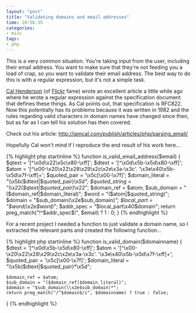 ```yaml
---
layout: "post"
title: "Validating domains and email addresses"
time: 20:56:35
categories:
- misc
tags:
- php
---
```

This is a very common situation. You're taking input from the user, including their email address. You want to make sure that they're not feeding you a load of crap, so you want to validate their email address. The best way to do this is with a regular expression, but it's not a simple task.

<a href="http://iamcal.com/">Cal Henderson</a> (of <a href="http://flickr.com/">Flickr</a> fame) wrote an excellent article a little while ago where he wrote a regular expression against the specification document that defines these things. As Cal points out, that specification is RFC822. Now this potentially has its problems because it was written in 1982 and the rules regarding valid characters in domain names have changed since then, but as far as I can tell his solution has then covered.

Check out his article: <a href="http://iamcal.com/publish/articles/php/parsing_email/">http://iamcal.com/publish/articles/php/parsing_email/</a>

Hopefully Cal won't mind if I reproduce the end result of his work here...

{% highlight php startinline %}
function is_valid_email_address($email)
{
	$qtext = '[^\\x0d\\x22\\x5c\\x80-\\xff]';
	$dtext = '[^\\x0d\\x5b-\\x5d\\x80-\\xff]';
	$atom = '[^\\x00-\\x20\\x22\\x28\\x29\\x2c\\x2e\\x3a-\\x3c'.
		'\\x3e\\x40\\x5b-\\x5d\\x7f-\\xff]+';
	$quoted_pair = '\\x5c[\\x00-\\x7f]';
	$domain_literal = "\\x5b($dtext|$quoted_pair)*\\x5d";
	$quoted_string = "\\x22($qtext|$quoted_pair)*\\x22";
	$domain_ref = $atom;
	$sub_domain = "($domain_ref|$domain_literal)";
	$word = "($atom|$quoted_string)";
	$domain = "$sub_domain(\\x2e$sub_domain)*";
	$local_part = "$word(\\x2e$word)*";
	$addr_spec = "$local_part\\x40$domain";
	return preg_match("!^$addr_spec$!", $email) ? 1 : 0;
}
{% endhighlight %}

For a recent project I needed a function to just validate a domain name, so I extracted the relevant parts and created the following function...

{% highlight php startinline %}
function is_valid_domain($domainname)
{
	$dtext = '[^\\x0d\\x5b-\\x5d\\x80-\\xff]';
	$atom = '[^\\x00-\\x20\\x22\\x28\\x29\\x2c\\x2e\\x3a-\\x3c'.
		'\\x3e\\x40\\x5b-\\x5d\\x7f-\\xff]+';
	$quoted_pair = '\\x5c[\\x00-\\x7f]';
	$domain_literal = "\\x5b($dtext|$quoted_pair)*\\x5d";

	$domain_ref = $atom;
	$sub_domain = "($domain_ref|$domain_literal)";
	$domain = "$sub_domain(\\x2e$sub_domain)*";
	return preg_match("/^$domain$/i", $domainname) ? true : false;
}
{% endhighlight %}
